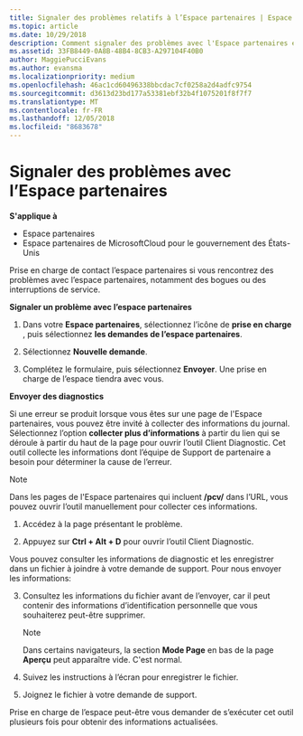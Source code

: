 ```yaml
---
title: Signaler des problèmes relatifs à l’Espace partenaires | Espace partenaires
ms.topic: article
ms.date: 10/29/2018
description: Comment signaler des problèmes avec l'Espace partenaires et collecter des informations de diagnostic pour notre équipe de Support.
ms.assetid: 33FB8449-0A8B-48B4-8CB3-A297104F40B0
author: MaggiePucciEvans
ms.author: evansma
ms.localizationpriority: medium
ms.openlocfilehash: 46ac1cd60496338bbcdac7cf0258a2d4adfc9754
ms.sourcegitcommit: d3613d23bd177a53381ebf32b4f1075201f8f7f7
ms.translationtype: MT
ms.contentlocale: fr-FR
ms.lasthandoff: 12/05/2018
ms.locfileid: "8683678"
---
```

# <a name="report-problems-with-partner-center"></a>Signaler des problèmes avec l’Espace partenaires

**S'applique à**

-  Espace partenaires
-  Espace partenaires de MicrosoftCloud pour le gouvernement des États-Unis


Prise en charge de contact l’espace partenaires si vous rencontrez des problèmes avec l’espace partenaires, notamment des bogues ou des interruptions de service.

**Signaler un problème avec l’espace partenaires**

1.  Dans votre **Espace partenaires**, sélectionnez l’icône de **prise en charge** , puis sélectionnez **les demandes de l’espace partenaires**.

2.  Sélectionnez **Nouvelle demande**.

3.  Complétez le formulaire, puis sélectionnez **Envoyer**. Une prise en charge de l’espace tiendra avec vous.

**Envoyer des diagnostics**

Si une erreur se produit lorsque vous êtes sur une page de l'Espace partenaires, vous pouvez être invité à collecter des informations du journal. Sélectionnez l’option **collecter plus d’informations** à partir du lien qui se déroule à partir du haut de la page pour ouvrir l’outil Client Diagnostic. Cet outil collecte les informations dont l’équipe de Support de partenaire a besoin pour déterminer la cause de l’erreur. 

>[!NOTE]
>Dans les pages de l'Espace partenaires qui incluent **/pcv/** dans l’URL, vous pouvez ouvrir l’outil manuellement pour collecter ces informations.

1.  Accédez à la page présentant le problème.

2.  Appuyez sur **Ctrl + Alt + D** pour ouvrir l’outil Client Diagnostic.

Vous pouvez consulter les informations de diagnostic et les enregistrer dans un fichier à joindre à votre demande de support. Pour nous envoyer les informations:

3.  Consultez les informations du fichier avant de l’envoyer, car il peut contenir des informations d’identification personnelle que vous souhaiterez peut-être supprimer. 

    >[!NOTE]
    >Dans certains navigateurs, la section **Mode Page** en bas de la page **Aperçu** peut apparaître vide. C'est normal.

4.  Suivez les instructions à l’écran pour enregistrer le fichier.

5.  Joignez le fichier à votre demande de support.

Prise en charge de l’espace peut-être vous demander de s’exécuter cet outil plusieurs fois pour obtenir des informations actualisées.

